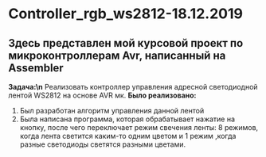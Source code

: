 # Controller_rgb_ws2812-18.12.2019
## Здесь представлен мой курсовой проект по микроконтроллерам Avr, написанный на Assembler
**Задача:\n**
Реализовать контроллер управления адресной светодиодной лентой WS2812 на основе AVR мк.
**Было реализовано:**
1. Был разработан алгоритм управления данной лентой
2. Была написана программа, которая обрабатывает нажатие на кнопку, после чего переключает режим свечения ленты:
8 режимов, когда лента светится каким-то одним цветом и 1 режим ,когда разные светодиоды светятся разными цветами.
